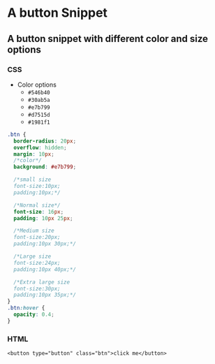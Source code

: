 # A button Snippet

## A button snippet with different color and size options

### CSS

- Color options
  - `#546b40`
  - `#30ab5a`
  - `#e7b799`
  - `#d7515d`
  - `#1981f1`

```css
.btn {
  border-radius: 20px;
  overflow: hidden;
  margin: 10px;
  /*color*/
  background: #e7b799;

  /*small size
  font-size:10px;
  padding:10px;*/

  /*Normal size*/
  font-size: 16px;
  padding: 10px 25px;

  /*Medium size
  font-size:20px;
  padding:10px 30px;*/

  /*Large size
  font-size:24px;
  padding:10px 40px;*/

  /*Extra large size
  font-size:30px;
  padding:10px 35px;*/
}
.btn:hover {
  opacity: 0.4;
}
```

### HTML

`<button type="button" class="btn">click me</button>`
